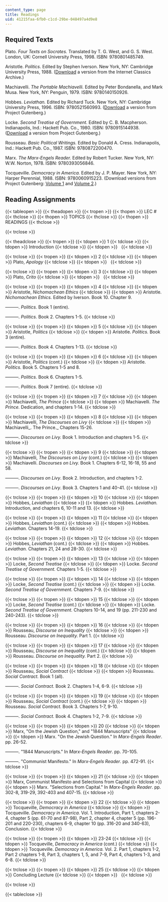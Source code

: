 ```yaml
---
content_type: page
title: Readings
uid: 41215faa-6fb0-c1cd-29be-048497a4d9e8
---
```


Required Texts
--------------

Plato. _Four Texts on Socrates._ Translated by T. G. West, and G. S. West. London, UK: Cornell University Press, 1998. ISBN: 9780801485749.  
  
Aristotle. _Politics_. Edited by Stephen Iverson. New York, NY: Cambridge University Press, 1988. ([Download](http://classics.mit.edu/Aristotle/politics.html) a version from the Internet Classics Archive.)  
  
Machiavelli. _The Portable Machiavelli._ Edited by Peter Bondanella, and Mark Musa. New York, NY: Penguin, 1979. ISBN: 9780140150926.

Hobbes. _Leviathan._ Edited by Richard Tuck. New York, NY: Cambridge University Press, 1996. ISBN: 9780521560993. ([Download](http://www.gutenberg.org/etext/3207) a version from Project Gutenberg.)

Locke. _Second Treatise of Government._ Edited by C. B. Macpherson. Indianapolis, Ind.: Hackett Pub. Co., 1980. ISBN: 9780915144938. ([Download](http://www.gutenberg.org/etext/7370) a version from Project Gutenberg.)

Rousseau. _Basic Political Writings._ Edited by Donald A. Cress. Indianapolis, Ind.: Hackett Pub. Co., 1987. ISBN: 9780872200470.

Marx. _The Marx-Engels Reader._ Edited by Robert Tucker. New York, NY: W.W. Norton, 1978. ISBN: 9780393056846.

Tocqueville. _Democracy in America._ Edited by J. P. Mayer. New York, NY: Harper Perennial, 1988. ISBN: 9780060915223. (Download versions from Project Gutenberg: [Volume 1](http://www.gutenberg.org/ebooks/815) and [Volume 2](http://www.gutenberg.org/ebooks/816).)

Reading Assignments
-------------------

{{< tableopen >}}
{{< theadopen >}}
{{< tropen >}}
{{< thopen >}}
LEC #
{{< thclose >}}
{{< thopen >}}
TOPICS
{{< thclose >}}
{{< thopen >}}
READINGS
{{< thclose >}}

{{< trclose >}}

{{< theadclose >}}
{{< tropen >}}
{{< tdopen >}}
1
{{< tdclose >}}
{{< tdopen >}}
Introduction
{{< tdclose >}}
{{< tdopen >}}
 
{{< tdclose >}}

{{< trclose >}}
{{< tropen >}}
{{< tdopen >}}
2
{{< tdclose >}}
{{< tdopen >}}
Plato, _Apology_
{{< tdclose >}}
{{< tdopen >}}
 
{{< tdclose >}}

{{< trclose >}}
{{< tropen >}}
{{< tdopen >}}
3
{{< tdclose >}}
{{< tdopen >}}
Plato, _Crito_
{{< tdclose >}}
{{< tdopen >}}
 
{{< tdclose >}}

{{< trclose >}}
{{< tropen >}}
{{< tdopen >}}
4
{{< tdclose >}}
{{< tdopen >}}
Aristotle, _Nichomachean_ _Ethics_
{{< tdclose >}}
{{< tdopen >}}
Aristotle. _Nichomachean Ethics._ Edited by Iverson. Book 10. Chapter 9.  
  
———. _Politics._ Book 1 (entire).  
  
———. _Politics._ Book 2. Chapters 1-5.
{{< tdclose >}}

{{< trclose >}}
{{< tropen >}}
{{< tdopen >}}
5
{{< tdclose >}}
{{< tdopen >}}
Aristotle, _Politics_
{{< tdclose >}}
{{< tdopen >}}
Aristotle. _Politics._ Book 3 (entire).  
  
———. _Politics._ Book 4. Chapters 1-13.
{{< tdclose >}}

{{< trclose >}}
{{< tropen >}}
{{< tdopen >}}
6
{{< tdclose >}}
{{< tdopen >}}
Aristotle, _Politics_ (cont.)
{{< tdclose >}}
{{< tdopen >}}
Aristotle. _Politics._ Book 5. Chapters 1-5 and 8.  
  
———. _Politics._ Book 6. Chapters 1-5.  
  
———. _Politics._ Book 7 (entire).
{{< tdclose >}}

{{< trclose >}}
{{< tropen >}}
{{< tdopen >}}
7
{{< tdclose >}}
{{< tdopen >}}
Machiavelli, _The Prince_
{{< tdclose >}}
{{< tdopen >}}
Machiavelli. _The Prince._ Dedication, and chapters 1-14.
{{< tdclose >}}

{{< trclose >}}
{{< tropen >}}
{{< tdopen >}}
8
{{< tdclose >}}
{{< tdopen >}}
Machiavelli, _The Discourses on Livy_
{{< tdclose >}}
{{< tdopen >}}
Machiavelli_. The Prince._ Chapters 15-26.  
  
———. _Discourses on Livy._ Book 1. Introduction and chapters 1-5.
{{< tdclose >}}

{{< trclose >}}
{{< tropen >}}
{{< tdopen >}}
9
{{< tdclose >}}
{{< tdopen >}}
Machiavelli, _The Discourses on Livy_ (cont.)
{{< tdclose >}}
{{< tdopen >}}
Machiavelli. _Discourses on Livy._ Book 1. Chapters 6-12, 16-18, 55 and 58.  
  
———. _Discourses on Livy_. Book 2. Introduction, and chapters 1-2.  
  
———. _Discourses on Livy_. Book 3. Chapters 1 and 40-41.
{{< tdclose >}}

{{< trclose >}}
{{< tropen >}}
{{< tdopen >}}
10
{{< tdclose >}}
{{< tdopen >}}
Hobbes, _Leviathan_
{{< tdclose >}}
{{< tdopen >}}
Hobbes. _Leviathan._ Introduction, and chapters 6, 10-11 and 13.
{{< tdclose >}}

{{< trclose >}}
{{< tropen >}}
{{< tdopen >}}
11
{{< tdclose >}}
{{< tdopen >}}
Hobbes, _Leviathan_ (cont.)
{{< tdclose >}}
{{< tdopen >}}
Hobbes. _Leviathan._ Chapters 14-19.
{{< tdclose >}}

{{< trclose >}}
{{< tropen >}}
{{< tdopen >}}
12
{{< tdclose >}}
{{< tdopen >}}
Hobbes, _Leviathan_ (cont.)
{{< tdclose >}}
{{< tdopen >}}
Hobbes. _Leviathan._ Chapters 21, 24 and 28-30.
{{< tdclose >}}

{{< trclose >}}
{{< tropen >}}
{{< tdopen >}}
13
{{< tdclose >}}
{{< tdopen >}}
Locke, _Second_ _Treatise_
{{< tdclose >}}
{{< tdopen >}}
Locke. _Second Treatise of Government._ Chapters 1-5.
{{< tdclose >}}

{{< trclose >}}
{{< tropen >}}
{{< tdopen >}}
14
{{< tdclose >}}
{{< tdopen >}}
Locke, _Second_ _Treatise_ (cont.)
{{< tdclose >}}
{{< tdopen >}}
Locke. _Second Treatise of Government._ Chapters 7-9.
{{< tdclose >}}

{{< trclose >}}
{{< tropen >}}
{{< tdopen >}}
15
{{< tdclose >}}
{{< tdopen >}}
Locke, _Second_ _Treatise_ (cont.)
{{< tdclose >}}
{{< tdopen >}}
Locke. _Second Treatise of Government._ Chapters 10-14, and 19 (pp. 211-230 and 240-243).
{{< tdclose >}}

{{< trclose >}}
{{< tropen >}}
{{< tdopen >}}
16
{{< tdclose >}}
{{< tdopen >}}
Rousseau, _Discourse_ _on Inequality_
{{< tdclose >}}
{{< tdopen >}}
Rousseau. _Discourse on Inequality._ Part 1.
{{< tdclose >}}

{{< trclose >}}
{{< tropen >}}
{{< tdopen >}}
17
{{< tdclose >}}
{{< tdopen >}}
Rousseau, _Discourse_ _on Inequality_ (cont.)
{{< tdclose >}}
{{< tdopen >}}
Rousseau. _Discourse on Inequality._ Part 2.
{{< tdclose >}}

{{< trclose >}}
{{< tropen >}}
{{< tdopen >}}
18
{{< tdclose >}}
{{< tdopen >}}
Rousseau, _Social_ _Contract_
{{< tdclose >}}
{{< tdopen >}}
Rousseau. _Social Contract._ Book 1 (all).  
  
———. _Social Contract._ Book 2. Chapters 1-4, 6-9.
{{< tdclose >}}

{{< trclose >}}
{{< tropen >}}
{{< tdopen >}}
19
{{< tdclose >}}
{{< tdopen >}}
Rousseau, _Social_ _Contract_ (cont.)
{{< tdclose >}}
{{< tdopen >}}
Rousseau. _Social Contract._ Book 3. Chapters 1-7, 9-10.  
  
———. _Social Contract._ Book 4. Chapters 1-2, 7-9.
{{< tdclose >}}

{{< trclose >}}
{{< tropen >}}
{{< tdopen >}}
20
{{< tdclose >}}
{{< tdopen >}}
Marx, "On the Jewish Question," and "1844 Manuscripts"
{{< tdclose >}}
{{< tdopen >}}
Marx. "On the Jewish Question." In _Marx-Engels Reader_. pp. 26-52.  
  
———. "1844 Manuscripts." In _Marx-Engels Reader_. pp. 70-105.  
  
———. "Communist Manifesto." In _Marx-Engels Reader_. pp. 472-91.
{{< tdclose >}}

{{< trclose >}}
{{< tropen >}}
{{< tdopen >}}
21
{{< tdclose >}}
{{< tdopen >}}
Marx, Communist Manifesto and Selections from Capital
{{< tdclose >}}
{{< tdopen >}}
Marx. "Selections from Capital." In _Marx-Engels Reader_. pp. 302-8, 319-29, 392-403 and 407-15.
{{< tdclose >}}

{{< trclose >}}
{{< tropen >}}
{{< tdopen >}}
22
{{< tdclose >}}
{{< tdopen >}}
Tocqueville, _Democracy in America_
{{< tdclose >}}
{{< tdopen >}}
Tocqueville. _Democracy in America._ Vol. 1. Introduction, Part 1, chapters 2-4, chapter 5 (pp. 61-70 and 87-98), Part 2, chapter 4, chapter 5 (pp. 196-201 and 220-230), chapters 6-9, chapter 10 (pp. 316-20 and 340-63), Conclusion.
{{< tdclose >}}

{{< trclose >}}
{{< tropen >}}
{{< tdopen >}}
23-24
{{< tdclose >}}
{{< tdopen >}}
Tocqueville, _Democracy in America_ (cont.)
{{< tdclose >}}
{{< tdopen >}}
Tocqueville. _Democracy in America._ Vol. 2. Part 1, chapters 1-2, Part 2 chapters 1-8, Part 3, chapters 1, 5, and 7-9, Part 4, chapters 1-3, and 6-8.
{{< tdclose >}}

{{< trclose >}}
{{< tropen >}}
{{< tdopen >}}
25
{{< tdclose >}}
{{< tdopen >}}
Concluding Lecture
{{< tdclose >}}
{{< tdopen >}}
 
{{< tdclose >}}

{{< trclose >}}

{{< tableclose >}}